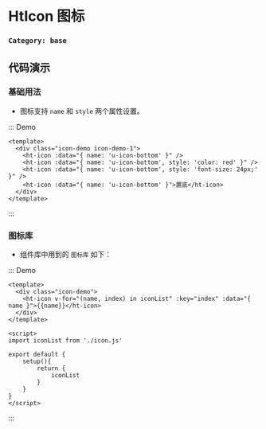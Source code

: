 # HtIcon 图标


### `Category: base`

## 代码演示

### 基础用法

- 图标支持 `name` 和 `style` 两个属性设置。


::: Demo
```vue demo
<template>
  <div class="icon-demo icon-demo-1">
    <ht-icon :data="{ name: 'u-icon-bottom' }" />
    <ht-icon :data="{ name: 'u-icon-bottom', style: 'color: red' }" />
    <ht-icon :data="{ name: 'u-icon-bottom', style: 'font-size: 24px;' }" />
    <ht-icon :data="{ name: 'u-icon-bottom' }">置底</ht-icon>
  </div>
</template>
```
::: 


### 图标库

- 组件库中用到的 `图标库` 如下：


::: Demo
```vue demo
<template>
  <div class="icon-demo">
    <ht-icon v-for="(name, index) in iconList" :key="index" :data="{ name }">{{name}}</ht-icon>
  </div>
</template>

<script>
import iconList from './icon.js'

export default {
    setup(){
        return {
            iconList
        }
    }
}
</script>
```
:::

